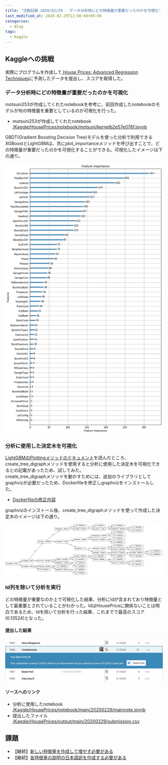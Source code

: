 ```yaml
---
title: "活動記録 2020/02/29 - データ分析時にどの特徴量が重要だったのかを可視化"
last_modified_at: 2020-02-29T12:00:00+09:00
categories:
  - Blog
tags:
  - Kaggle
---
```


## Kaggleへの挑戦
実際にプログラムを作成して[
House Prices: Advanced Regression Techniques](https://www.kaggle.com/c/house-prices-advanced-regression-techniques/overview)に予測したデータを提出し、スコアを取得した。  

### データ分析時にどの特徴量が重要だったのかを可視化
motsuni253が作成してくれたnotebookを参考に、前回作成したnotebookのモデルが何の特徴量を重要としているのか可視化を行った。  

* motsuni253が作成してくれたnotebook  
[/Kaggle/HousePrices/notebook/motsuni/kernelb2e57e076f.ipynb](https://github.com/CodeSeterpie/CodeSeterpie/blob/develop/Kaggle/HousePrices/notebook/motsuni/kernelb2e57e076f.ipynb)

GBDT(Gradient Boosting Decision Tree)モデルを使った分析で利用できるXGBoostとLightGBMは、共にplot_importanceメソッドを呼び出すことで、どの特徴量が重要だったのかを可視化することができる。可視化したイメージは下の通り。

<img src="/assets/images/posts/report_20200229/分析で重要だった特徴量.png" witdh="500">

### 分析に使用した決定木を可視化
[LightGBMのPlottingメソッドのドキュメント](https://lightgbm.readthedocs.io/en/latest/Python-API.html#plotting)を読んだところ、create_tree_digraphメソッドを使用すると分析に使用した決定木を可視化できるとの記載があったため、試してみた。  
create_tree_digraphメソッドを動かすためには、追加のライブラリとしてgraphvizが必要だったため、Dockerfileを修正しgraphvizをインストールした。
* [Dockerfileの修正内容](https://github.com/CodeSeterpie/CodeSeterpie/commit/d4f7e9738de2e265de9e8d1f77068765c63a9121#diff-70c658252bb41ca6c616247f6af9d442)

graphvizのインストール後、create_tree_digraphメソッドを使って作成した決定木のイメージは下の通り。

<img src="/assets/images/posts/report_20200229/決定木イメージ.svg">

### Id列を除いて分析を実行
どの特徴量が重要なのか上で可視化した結果、分析にIdが含まれており特徴量として最重要とされていることがわかった。IdはHousePriceに関係ないことは明白であるため、Idを除いて分析を行った結果、これまでで最高のスコア(0.13524)となった。  

#### 提出した結果

<img src="/assets/images/posts/report_20200229/HousePriceScore_20200229.jpg" width="800">

#### ソースへのリンク
* 分析に使用したnotebook  
[/Kaggle/HousePrices/notebook/main/20200229/mainnote.ipynb](https://github.com/CodeSeterpie/CodeSeterpie/blob/develop/Kaggle/HousePrices/notebook/main/20200229/mainnote.ipynb)
* 提出したファイル  
[/Kaggle/HousePrices/output/main/20200229/submission.csv](https://github.com/CodeSeterpie/CodeSeterpie/blob/develop/Kaggle/HousePrices/output/main/20200229/submission.csv)

## 課題
* 【継続】[新しい特徴量を作成して増やす必要がある](https://github.com/CodeSeterpie/CodeSeterpie/issues/39)
* 【継続】[各特徴量の説明の日本語訳を作成する必要がある](https://github.com/CodeSeterpie/CodeSeterpie/issues/40)
